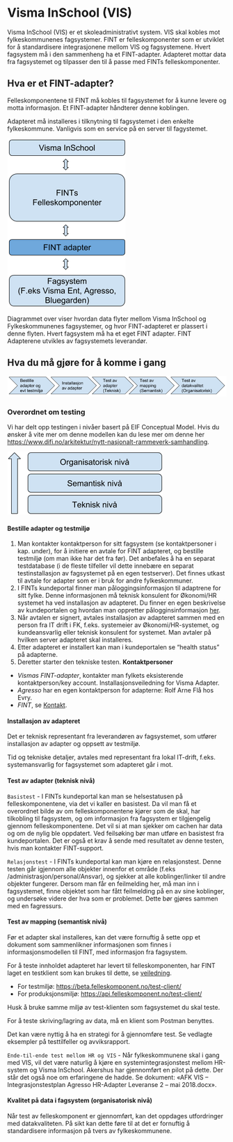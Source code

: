 # Visma InSchool (VIS)

Visma InSchool (VIS) er et skoleadministrativt system. VIS skal kobles mot fylkeskommunenes fagsystemer. FINT er felleskomponenter som er utviklet for å standardisere integrasjonene mellom ​VIS og fagsystemene. Hvert fagsystem må i den sammenheng ha et FINT-adapter. Adapteret mottar data fra fagsystemet og tilpasser den til å passe med FINTs felleskomponenter.  

## Hva er et FINT-adapter?

Felleskomponentene til FINT må kobles til fagsystemet for å kunne levere og motta informasjon. Et FINT-adapter håndterer denne koblingen.

Adapteret må installeres i tilknytning til fagsystemet i den enkelte fylkeskommune. Vanligvis som en service på en server til fagystemet.

![ill1](_media/tekniskpakke-1.png)

Diagrammet over viser hvordan data flyter mellom Visma InSchool og Fylkeskommunenes fagsystemer, og hvor FINT-adapteret er plassert i denne flyten. Hvert fagsystem må ha et eget FINT adapter. FINT Adapterene utvikles av fagsystemets leverandør.

## Hva du må gjøre for å komme i gang

![ill2](_media/tekniskpakke-2.png)

### Overordnet om testing

Vi har delt opp testingen i nivåer basert på EIF Conceptual Model. Hvis du ønsker å vite mer om denne modellen kan du lese mer om denne her <https://www.difi.no/arkitektur/nytt-nasjonalt-rammeverk-samhandling>.

![ill3](_media/tekniskpakke-3.png)

#### Bestille adapter og testmiljø

1. Man kontakter kontaktperson for sitt fagsystem (se kontaktpersoner i kap. under), for å initiere en avtale for FINT adapteret, og bestille testmiljø (om man ikke har det fra før). Det anbefales å ha en separat testdatabase (i de fleste tilfeller vil dette innebære en separat testinstallasjon av fagsystemet på en egen testserver). Det finnes utkast til avtale for adapter som er i bruk for andre fylkeskommuner.
2. I FINTs kundeportal finner man påloggingsinformasjon til adaptrene for sitt fylke. Denne informasjonen må teknisk konsulent for Økonomi/HR systemet ha ved installasjon av adapteret. Du finner en egen beskrivelse av kundeportalen og hvordan man oppretter pålogginsinformasjon [her](./tutorials.md?id=kundeportal).
3. Når avtalen er signert, avtales installasjon av adapteret sammen med en person fra IT drift i FK, f.eks. systemeier av Økonomi/HR-systemet, og kundeansvarlig eller teknisk konsulent for systemet. Man avtaler på hvilken server adapteret skal installeres.
4. Etter adapteret er installert kan man i kundeportalen se “health status” på adapterne.
5. Deretter starter den tekniske testen.
​
**Kontaktpersoner**

* *Vismas FINT-adapter*, kontakter man fylkets eksisterende kontaktperson/key account. Installasjonsveiledning for Visma Adapter.
* *Agresso* har en egen kontaktperson for adapterne: Rolf Arne Flå hos Evry.
* *FINT*, se [Kontakt](./contact.md).

#### Installasjon av adapteret

Det er teknisk representant fra leverandøren av fagsystemet, som utfører installasjon av adapter og oppsett av testmiljø.

Tid og tekniske detaljer, avtales med representant fra lokal IT-drift, f.eks. systemansvarlig for fagsystemet som adapteret går i mot.

#### Test av adapter (teknisk nivå)

`Basistest` -
I FINTs kundeportal kan man se helsestatusen på felleskomponentene, via det vi kaller en basistest. Da vil man få et overordnet bilde av om felleskomponentene kjører som de skal, har tilkobling til fagsystem, og om informasjon fra fagsystem er tilgjengelig gjennom felleskomponentene. Det vil si at man sjekker om cachen har data og om de nylig ble oppdatert. Ved feilsøking bør man utføre en basistest fra kundeportalen. Det er også et krav å sende med resultatet av denne testen, hvis man kontakter FINT-support.

`Relasjonstest` -
I FINTs kundeportal kan man kjøre en relasjonstest. Denne testen går igjennom alle objekter innenfor et område (f.eks /administrasjon/personal/Ansvar), og sjekker at alle koblinger/linker til andre objekter fungerer. Dersom man får en feilmelding her, må man inn i fagsystemet, finne objektet som har fått feilmelding på en av sine koblinger, og undersøke videre der hva som er problemet. Dette bør gjøres sammen med en fagressurs.

#### Test av mapping (semantisk nivå)

Før et adapter skal installeres, kan det være fornuftig å sette opp et dokument som sammenlikner informasjonen som finnes i informasjonsmodellen til FINT, med informasjon fra fagsystem.

For å teste innholdet adapteret har levert til felleskomponenten, har FINT laget en testklient som kan brukes til dette, se [veiledning](./tutorials.md?id=testklient).

* For testmiljø: <https://beta.felleskomponent.no/test-client/>
* For produksjonsmiljø: <https://api.felleskomponent.no/test-client/>

Husk å bruke samme miljø av test-klienten som fagsystemet du skal teste.

For å teste skriving/lagring av data, må en klient som Postman benyttes.

Det kan være nyttig å ha en strategi for å gjennomføre test. Se vedlagte eksempler på testtilfeller og avviksrapport.

`Ende-til-ende test mellom HR og VIS` -
Når fylkeskommunene skal i gang med VIS, vil det være naturlig å kjøre en systemintegrasjonstest mellom HR-system og Visma InSchool. Akershus har gjennomført en pilot på dette. Der står det også noe om erfaringene de hadde. Se dokument: «AFK VIS – Integrasjonstestplan Agresso HR-Adapter Leveranse 2 – mai 2018.docx».


#### Kvalitet på data i fagsystem (organisatorisk nivå)
Når test av felleskomponent er gjennomført, kan det oppdages utfordringer med datakvaliteten. På sikt kan dette føre til at det er fornuftig å standardisere informasjon på tvers av fylkeskommunene.